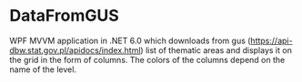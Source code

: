 # DataFromGUS
WPF MVVM application in .NET 6.0 which downloads from gus (https://api-dbw.stat.gov.pl/apidocs/index.html)  list of thematic areas and displays it on the grid in the form of columns. The colors of the columns depend on the name of the level.
